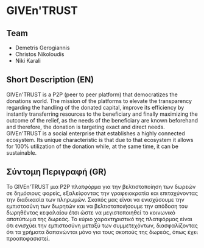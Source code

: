 # GIVEn'TRUST

## Team
- Demetris Gerogiannis
- Christos Nikoloudis
- Niki Karali

## Short Description (EN)

GIVEn'TRUST is a P2P (peer to peer platform) that democratizes the donations world. The mission of the platforms to elevate the transparency regarding the handling of the donated capital, improve its efficiency by instantly transferring resources to the beneficiary and finally maximizing the outcome of the relief, as the needs of the beneficiary are known beforehand and therefore, the donation is targeting exact and direct needs.
GIVEn'TRUST is a social enterprise that establishes a highly connected ecosystem. Its unique characteristic is that due to that ecosystem it allows for 100% utilization of the donation while, at the same time, it can be sustainable.


## Σύντομη Περιγραφή (GR)

To GIVEn'TRUST μια Ρ2Ρ πλατφόρμα για την βελτιστοποίηση των δωρεών σε δημόσιους φορείς, εξαλείφοντας την γραφειοκρατία και επιταχύνοντας την διαδικασία των πληρωμών. Σκοπός μας είναι να ενισχύσουμε την εμπιστοσύνη των δωρητών και να βελτιστοποιήσουμε την απόδοση του δωρηθέντος κεφαλαίου έτσι ώστε να μεγιστοποιηθεί το κοινωνικό αποτύπωμα της δωρεάς. Το κύριο χαρακτηριστικό της πλατφόρμας είναι ότι ενισχύει την εμπιστοσύνη μεταξύ των συμμετεχόντων, διασφαλίζοντας ότι τα χρήματα δαπανώνται μόνο για τους σκοπούς της δωρεάς, όπως έχει προαποφασιστεί.